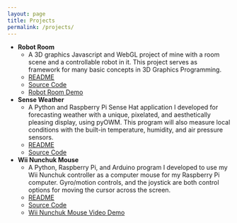 ```yaml
---
layout: page
title: Projects
permalink: /projects/
---
```


* **Robot Room**
  * A 3D graphics Javascript and WebGL project of mine with a room scene and a controllable robot in it. This project serves as framework for many basic concepts in 3D Graphics Programming.
  * [README](https://mlegere1323.github.io/RobotRoom/README.txt)
  * [Source Code](https://github.com/mlegere1323/RobotRoom)
  * [Robot Room Demo](https://mlegere1323.github.io/RobotRoom/RobotRoom.html)
* **Sense Weather**
  * A Python and Raspberry Pi Sense Hat application I developed for forecasting weather with a unique, pixelated, and aesthetically pleasing display, using pyOWM. This program will also measure local conditions with the built-in temperature, humidity, and air pressure sensors.
  * [README](https://github.com/mlegere1323/SenseWeather/blob/master/README.md)
  * [Source Code](https://github.com/mlegere1323/SenseWeather/blob/master/sWeather.py)
* **Wii Nunchuk Mouse**
  * A Python, Raspberry Pi, and Arduino program I developed to use my Wii Nunchuk controller as a computer mouse for my Raspberry Pi computer. Gyro/motion controls, and the joystick are both control options for moving the cursor across the screen.
  * [README](https://github.com/mlegere1323/WiiNunchukMouse/blob/master/README.md)
  * [Source Code](https://github.com/mlegere1323/WiiNunchukMouse)
  * [Wii Nunchuk Mouse Video Demo](https://youtu.be/ExCjDEq3abY)
